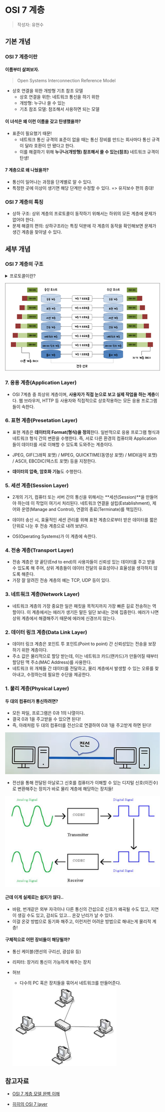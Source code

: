 # OSI 7 계층

> 작성자: 유현수



## 기본 개념

### OSI 7 계층이란

#### 이름부터 살펴보자.

> Open Systems Interconnection Reference Model

- 상호 연결을 위한 개방형 기초 참조 모델
  - 상호 연결을 위한: 네트워크 통신을 하기 위한
  - 개방형: 누구나 쓸 수 있는
  - 기초 참조 모델: 참조해서 사용하면 되는 모델

#### 이 녀석은 왜 이런 이름을 갖고 탄생했을까?

- 표준이 필요했기 때문!
  - 네트워크 통신 규격의 표준이 없을 때는 통신 장비를 만드는 회사마다 통신 규격이 달라 호환이 안 됐다고 한다.
  - 이를 해결하기 위해 **누구나(개방형) 참조해서 쓸 수 있는(참조)** 네트워크 규격이 탄생!

#### 7 계층으로 왜 나눴을까?

- 통신이 일어나는 과정을 단계별로 알 수 있다.
- 특정한 곳에 이상이 생기면 해당 단계만 수정할 수 있다. => 유지보수 편의 증대!



### OSI 7 계층의 특징

- 상하 구조: 상위 계층의 프로토콜이 동작하기 위해서는 하위의 모든 계층에 문제가 없어야 한다.
- 문제 해결의 편의: 상하구조라는 특징 덕분에 각 계층의 동작을 확인해보면 문제가 생긴 계층을 찾아낼 수 있다.




## 세부 개념

### OSI 7 계층의 구조

<details>
<summary>프로토콜이란?</summary>
<div markdown="1">

  - 컴퓨터나 원거리 통신 장비 사이에서 메시지를 주고 받는 양식과 규칙의 체계. 

  - 메시지가 택배라면, **프로토콜은 택배 송장**이다.

  - 택배를 잘 보내기 위해 정한 약속이 곧 송장(≒ 프로토콜)

    ![택배_송장](OSI_7_layer.assets/택배_송장.png)

- 신호 체계, 인증, 그리고 오류 감지 및 수정기능을 포함할 수 있다.
</div>
</details>

![OSI_7_Layer](OSI_7_layer.assets/OSI_7_Layer.png)



### 7. 응용 계층(Application Layer)

- OSI 7계층 중 최상위 계층이며, **사용자가 직접 눈으로 보고 실제 작업을 하는 계층**이다. 웹 브라우저, HTTP 등 사용자와 직접적으로 상호작용하는 모든 응용 프로그램들이 속한다.



### 6. 표현 계층(Presetation Layer)

- 표현 계층은 **데이터의 Format(형식)을 정의**한다. 일반적으로 응용 프로그램 형식과 네트워크 형식 간의 변환을 수행한다. 즉, 서로 다른 환경의 컴퓨터와 Application들이 데이터를 서로 이해할 수 있도록 도와주는 계층이다.

- JPEG, GIF(그래픽 포맷) / MPEG, QUICKTIME(동영상 포맷) / MIDI(음악 포맷) / ASCII, EBCDIC(텍스트 포맷) 등을 지정한다.

- **데이터의 압축, 암호화 기능**도 수행한다.



### 5. 세션 계층(Session Layer)

- 2개의 기기, 컴퓨터 또는 서버 간의 통신을 위해서는 **세션(Session)**을 만들어야 하는데 이 작업이 여기서 처리된다. 네트워크 연결을 설립(Establishment), 제어와 운영(Manage and Control), 연결의 종료(Terminate)를 책임진다. 

- 데이터 송신 시, 효율적인 세션 관리를 위해 표현 계층으로부터 받은 데이터를 짧은 단위로 나눈 후 전송 계층으로 내려 보낸다.

- OS(Operating Systems)가 이 계층에 속한다.



### 4. 전송 계층(Transport Layer)

- 전송 계층은 양 끝단(End to end)의 사용자들이 신뢰성 있는 데이터를 주고 받을 수 있도록 해 주어, 상위 계층들이 데이터 전달의 유효성이나 효율성을 생각하지 않도록 해준다.
- 가장 잘 알려진 전송 계층의 예는 TCP, UDP 등이 있다.



### 3. 네트워크 계층(Network Layer)

- 네트워크 계층의 가장 중요한 일은 패킷을 목적지까지 가장 빠른 길로 전송하는 역할이다. 이 계층에서는 에러가 생기든 말든 일단 보내는 것에 집중한다. 에러가 나면 상위 계층에서 해결해주기 때문에 에러에 신경쓰지 않는다.



### 2. 데이터 링크 계층(Data Link Layer)

- 데이터 링크 계층은 포인트 투 포인트(Point to point) 간 신뢰성있는 전송을 보장하기 위한 계층이다.
- 주소 값은 물리적으로 할당 받는데, 이는 네트워크 카드(랜카드)가 만들어질 때부터 할당된 맥 주소(MAC Address)를 사용한다.
- 네트워크 위 개체들 간 데이터를 전달하고, 물리 계층에서 발생할 수 있는 오류를 찾아내고, 수정하는데 필요한 수단을 제공한다.



### 1. 물리 계층(Physical Layer)

#### 두 대의 컴퓨터가 통신하려면?

- 모든 파일, 프로그램은 0과 1의 나열이다.
- 결국 0과 1을 주고받을 수 있으면 된다!
- 즉, 아래처럼 두 대의 컴퓨터를 전선으로 연결하여 0과 1을 주고받게 하면 된다!

<img src="OSI_7_layer.assets/1-1.PNG" alt="1-1" style="zoom: 80%;" />

- 전선을 통해 전달된 아날로그 신호를 컴퓨터가 이해할 수 있는 디지털 신호(이진수)로 변환해주는 장치가 바로 물리 계층에 해당하는 장치들!

<img src="OSI_7_layer.assets/1-2.PNG" alt="1-2" style="zoom:50%;" />



#### 근데 이게 실제로는 쉽지가 않다..

- 바람, 번개같은 외부 자극이나 다른 통신의 간섭으로 신호가 왜곡될 수도 있고, 지연이 생길 수도 있고, 감쇠도 있고... 온갖 난리가 날 수 있다.
- 이걸 온갖 방법으로 동기화 해주고, 이런저런 어려운 방법으로 해내는게 물리적 계층!



#### 구체적으로 어떤 장비들이 해당될까?

- 통신 케이블(랜선의 구리선, 광섬유 등)

- 리피터: 장거리 통신이 가능하게 해주는 장치

- 허브

  - 다수의 PC 혹은 장치들을 묶어서 네트워크를 만들어준다.

  <img src="OSI_7_layer.assets/1-3.PNG" alt="1-3" style="zoom: 33%;" />



## 참고자료

- [OSI 7 계층 모델 완벽 이해](https://jhnyang.tistory.com/194)

- [히히의 OSI 7 layer](https://youtu.be/1pfTxp25MA8)

